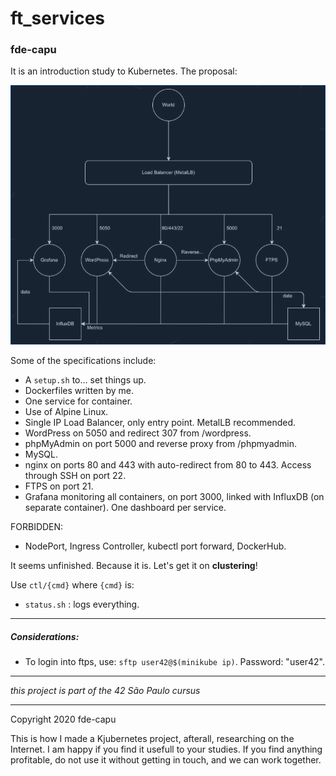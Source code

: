 # ft_services
### fde-capu

It is an introduction study to Kubernetes.
The proposal:

![42 given cluster chart](https://github.com/fde-capu/ft_services/blob/master/chart.png "Cluster Chart Given by 42")

Some of the specifications include:

- A `setup.sh` to... set things up.
- Dockerfiles written by me.
- One service for container.
- Use of Alpine Linux.
- Single IP Load Balancer, only entry point. MetalLB recommended.
- WordPress on 5050 and redirect 307 from /wordpress.
- phpMyAdmin on port 5000 and reverse proxy from /phpmyadmin.
- MySQL.
- nginx on ports 80 and 443 with auto-redirect from 80 to 443. Access through SSH on port 22.
- FTPS on port 21.
- Grafana monitoring all containers, on port 3000, linked with InfluxDB (on separate container). One dashboard per service.

FORBIDDEN:
- NodePort, Ingress Controller, kubectl port forward, DockerHub.

It seems unfinished. Because it is.
Let's get it on **clustering**!

Use `ctl/{cmd}` where `{cmd}` is:
- `status.sh` : logs everything.

---

##### Considerations:

- To login into ftps, use: `sftp user42@$(minikube ip)`. Password: "user42".

---

*this project is part of the 42 São Paulo cursus*

---

Copyright 2020 fde-capu

This is how I made a Kjubernetes project, afterall, researching on the Internet. I am happy if you find it usefull to your studies. If you find anything profitable, do not use it without getting in touch, and we can work together.
